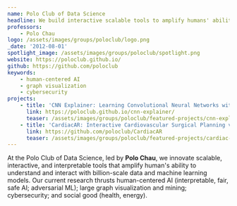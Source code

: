 ```yaml
---
name: Polo Club of Data Science
headline: We build interactive scalable tools to amplify humans' ability to understand and interact with complex data and models.
professors: 
    - Polo Chau
logo: /assets/images/groups/poloclub/logo.png
_date: '2012-08-01'
spotlight_image: /assets/images/groups/poloclub/spotlight.png
website: https://poloclub.github.io/
github: https://github.com/poloclub
keywords: 
    - human-centered AI
    - graph visualization
    - cybersecurity
projects:
    - title: 'CNN Explainer: Learning Convolutional Neural Networks with Interactive Visualization'
      link: https://poloclub.github.io/cnn-explainer/
      teaser: /assets/images/groups/poloclub/featured-projects/cnn-explainer.png
    - title: 'CardiacAR: Interactive Cardiovascular Surgical Planning via Augmented Reality'
      link: https://github.com/poloclub/CardiacAR
      teaser: /assets/images/groups/poloclub/featured-projects/cardiac-ar-crownjewel.png
---
```

At the Polo Club of Data Science, led by <b>Polo Chau</b>, we innovate scalable, interactive, and interpretable tools that amplify human's ability to understand and interact with billion-scale data and machine learning models. Our current research thrusts human-centered AI (interpretable, fair, safe AI; adversarial ML); large graph visualization and mining; cybersecurity; and social good (health, energy).